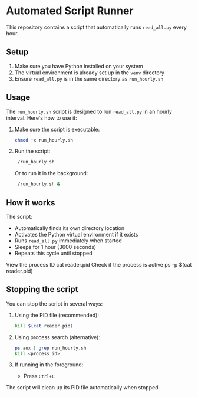# Automated Script Runner

This repository contains a script that automatically runs `read_all.py` every hour.

## Setup

1. Make sure you have Python installed on your system
2. The virtual environment is already set up in the `venv` directory
3. Ensure `read_all.py` is in the same directory as `run_hourly.sh`

## Usage

The `run_hourly.sh` script is designed to run `read_all.py` in an hourly interval. Here's how to use it:

1. Make sure the script is executable:
   ```bash
   chmod +x run_hourly.sh
   ```

2. Run the script:
   ```bash
   ./run_hourly.sh
   ```

   Or to run it in the background:
   ```bash
   ./run_hourly.sh &
   ```

## How it works

The script:
- Automatically finds its own directory location
- Activates the Python virtual environment if it exists
- Runs `read_all.py` immediately when started
- Sleeps for 1 hour (3600 seconds)
- Repeats this cycle until stopped


View the process ID
cat reader.pid
Check if the process is active
ps -p $(cat reader.pid)

## Stopping the script

You can stop the script in several ways:

1. Using the PID file (recommended):
   ```bash
   kill $(cat reader.pid)
   ```

2. Using process search (alternative):
   ```bash
   ps aux | grep run_hourly.sh
   kill <process_id>
   ```

3. If running in the foreground:
   - Press `Ctrl+C`

The script will clean up its PID file automatically when stopped.